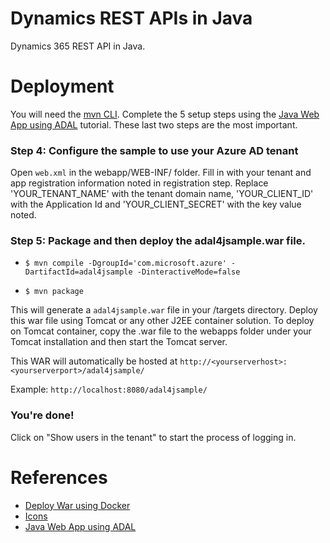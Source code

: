 # Dynamics REST APIs in Java
Dynamics 365 REST API in Java.

# Deployment
You will need the [mvn CLI](https://maven.apache.org/install.html).
Complete the 5 setup steps using the [Java Web App using ADAL](https://github.com/Azure-Samples/active-directory-java-webapp-openidconnect) tutorial.
These last two steps are the most important.

### Step 4:  Configure the sample to use your Azure AD tenant

Open `web.xml` in the webapp/WEB-INF/ folder. Fill in with your tenant and app registration information noted in registration step. Replace 'YOUR_TENANT_NAME' with the tenant domain name, 'YOUR_CLIENT_ID' with the Application Id and 'YOUR_CLIENT_SECRET' with the key value noted.

### Step 5: Package and then deploy the adal4jsample.war file.

- `$ mvn compile -DgroupId='com.microsoft.azure' -DartifactId=adal4jsample -DinteractiveMode=false`


- `$ mvn package`

This will generate a `adal4jsample.war` file in your /targets directory. Deploy this war file using Tomcat or any other J2EE container solution. To deploy on Tomcat container, copy the .war file to the webapps folder under your Tomcat installation and then start the Tomcat server.

This WAR will automatically be hosted at `http://<yourserverhost>:<yourserverport>/adal4jsample/`

Example: `http://localhost:8080/adal4jsample/`

### You're done!

Click on "Show users in the tenant" to start the process of logging in.

# References
- [Deploy War using Docker](https://www.youtube.com/watch?v=yOudtpXDPzw)
- [Icons](https://graphicburger.com/200-windows-10-icons/)
- [Java Web App using ADAL](https://github.com/Azure-Samples/active-directory-java-webapp-openidconnect)
